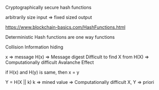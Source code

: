 Cryptographically secure hash functions

arbitrarily size input => fixed sized output

https://www.blockchain-basics.com/HashFunctions.html

Deterministic
Hash functions are one way functions

Collision
Information hiding

x => message 
H(x) => Message digest 
Difficult to find X from H(X) => Computationally difficult
Avalanche Effect

if H(x) and H(y) is same, then x = y

Y = H(X || k) k => mined value => Computationally difficult
X, Y => priori